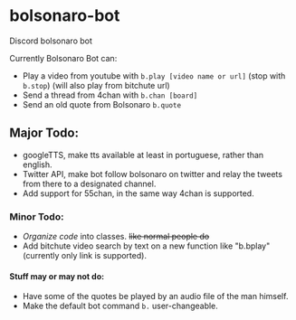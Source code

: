 # bolsonaro-bot
Discord bolsonaro bot

Currently Bolsonaro Bot can:
- Play a video from youtube with `b.play [video name or url]` (stop with `b.stop`) (will also play from bitchute url)
- Send a thread from 4chan with  `b.chan [board]`
- Send an old quote from Bolsonaro  `b.quote`

## Major Todo: 
- googleTTS, make tts available at least in portuguese, rather than english.
- Twitter API, make bot follow bolsonaro on twitter and relay the tweets from there to a designated channel.
- Add support for 55chan, in the same way 4chan is supported.

### Minor Todo:
- *Organize code* into classes. ~~like normal people do~~
- Add bitchute video search by text on a new function like "b.bplay" (currently only link is supported).

#### Stuff may or may not do:
- Have some of the quotes be played by an audio file of the man himself.
- Make the default bot command `b.` user-changeable. 